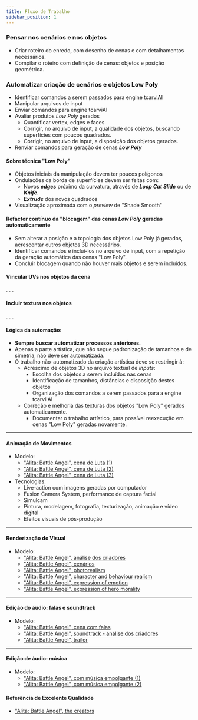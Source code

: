 ```yaml
---
title: Fluxo de Trabalho
sidebar_position: 1
---
```


### Pensar nos cenários e nos objetos
- Criar roteiro do enredo, com desenho de cenas e com detalhamentos necessários.
- Compilar o roteiro com definição de cenas: objetos e posição geométrica.

### Automatizar criação de cenários e objetos Low Poly
- Identificar comandos a serem passados para engine tcarviAI
- Manipular arquivos de input
- Enviar comandos para engine tcarviAI
- Avaliar produtos *Low Poly* gerados
    - Quantificar vertex, edges e faces
    - Corrigir, no arquivo de input, a qualidade dos objetos, buscando superfícies com poucos quadrados.
    - Corrigir, no arquivo de input, a disposição dos objetos gerados.
- Renviar comandos para geração de cenas ***Low Poly***

#### Sobre técnica "Low Poly"
- Objetos iniciais da manipulação devem ter poucos polígonos
- Ondulações da borda de superfícies devem ser feitas com:
    - Novos ***edges*** próximo da curvatura, através de ***Loop Cut Slide*** ou de ***Knife***.
    - ***Extrude*** dos novos quadrados
- Visualização aproximada com o *preview* de "Shade Smooth"

#### Refactor contínuo da "blocagem" das cenas ***Low Poly*** geradas automaticamente
- Sem alterar a posição e a topologia dos objetos Low Poly já gerados, acrescentar outros objetos 3D necessários.
- Identificar comandos e incluí-los no arquivo de input, com a repetição da geração automática das cenas "Low Poly".
- Concluir blocagem quando não houver mais objetos e serem incluídos.

#### Vincular UVs nos objetos da cena
. . .

#### Incluir textura nos objetos
. . .

#### Lógica da automação:
- **Sempre buscar automatizar processos anteriores.**
- Apenas a parte artística, que não segue padronização de tamanhos e de simetria, não deve ser automatizada.
- O trabalho não-automatizado da criação artística deve se restringir à:
    - Acréscimo de objetos 3D no arquivo textual de *inputs*:
        - Escolha dos objetos a serem incluídos nas cenas
        - Identificação de tamanhos, distâncias e disposição destes objetos
        - Organização dos comandos a serem passados para a engine tcarviIAI
    - Correção e melhoria das texturas dos objetos "Low Poly" gerados automaticamente.
        - Documentar o trabalho artístico, para possível reexecução em cenas "Low Poly" geradas novamente.

---

#### Animação de Movimentos 
- Modelo:
    - ["Alita: Battle Angel", cena de Luta (1)](https://www.youtube.com/watch?v=Um8i-glXSzY&list=PLHZr_2UlXu7DQGrSztRSCzNEYpk6Nso4f&index=34&t=10s)
    - ["Alita: Battle Angel", cena de Luta (2)](https://www.youtube.com/watch?v=G95jgdwyq_Q&list=PLHZr_2UlXu7DQGrSztRSCzNEYpk6Nso4f&index=35)
    - ["Alita: Battle Angel", cena de Luta (3)](https://www.youtube.com/watch?v=Q0mNooEcpk0&list=PLHZr_2UlXu7DQGrSztRSCzNEYpk6Nso4f&index=36)
- Tecnologias: 
    - Live-action com imagens geradas por computador
    - Fusion Camera System, performance de captura facial
    - Simulcam
    - Pintura, modelagem, fotografia, texturização, animação e vídeo digital 
    - Efeitos visuais de pós-produção

---

#### Renderização do Visual
- Modelo:
    - ["Alita: Battle Angel", análise dos criadores](https://www.youtube.com/watch?v=J1SO6tOBA8Y&list=PLfPBohF1uFwrLlEa2PG097NzK9Om0ywft&index=12)
    - ["Alita: Battle Angel", cenários](https://www.youtube.com/watch?v=U3D2vmWD88w&list=PLfPBohF1uFwrLlEa2PG097NzK9Om0ywft&index=8)
    - ["Alita: Battle Angel", photorealism](https://www.youtube.com/watch?v=hOMuRopLgxg&list=PLfPBohF1uFwrLlEa2PG097NzK9Om0ywft&index=15)
    - ["Alita: Battle Angel", character and behaviour realism](https://www.youtube.com/watch?v=e3xdGx7Xa4w&list=PLfPBohF1uFwrLlEa2PG097NzK9Om0ywft&index=22)
    - ["Alita: Battle Angel", expression of emotion](https://www.youtube.com/watch?v=1AKW2aNSRs8&list=PLfPBohF1uFwrLlEa2PG097NzK9Om0ywft&index=13)
    - ["Alita: Battle Angel", expression of hero morality](https://www.youtube.com/watch?v=6PPTM1zRTy4&list=PLfPBohF1uFwrLlEa2PG097NzK9Om0ywft&index=21)

---

#### Edição do áudio: falas e soundtrack
- Modelo:
    - ["Alita: Battle Angel", cena com falas](https://www.youtube.com/watch?v=hZi3Jx2EZFU&list=PLfPBohF1uFwrLlEa2PG097NzK9Om0ywft&index=17)
    - ["Alita: Battle Angel", soundtrack - análise dos criadores](https://www.youtube.com/watch?v=5yBV0Fjtma8&list=PLfPBohF1uFwrLlEa2PG097NzK9Om0ywft&index=10)
    - ["Alita: Battle Angel", trailer](https://www.youtube.com/watch?v=w7pYhpJaJW8&list=PLfPBohF1uFwrLlEa2PG097NzK9Om0ywft&index=24)

---

#### Edição de áudio: música
- Modelo:
    - ["Alita: Battle Angel", com música empolgante (1)](https://www.youtube.com/watch?v=l264SGk15O0&list=PLHZr_2UlXu7DQGrSztRSCzNEYpk6Nso4f&index=37)
    - ["Alita: Battle Angel", com música empolgante (2)](https://www.youtube.com/watch?v=ZKkzEBtIoH8&list=PLHZr_2UlXu7DQGrSztRSCzNEYpk6Nso4f&index=38)

#### Referência de Excelente Qualidade
- ["Alita: Battle Angel", the creators](https://www.youtube.com/watch?v=pYwjokFLKx4&list=PLfPBohF1uFwrLlEa2PG097NzK9Om0ywft&index=26)
